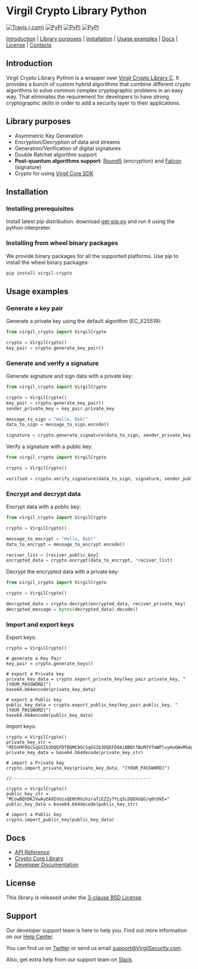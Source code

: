 # Virgil Crypto Library Python

[![Travis (.com)](https://img.shields.io/travis/com/VirgilSecurity/virgil-crypto-python/master.svg)](https://travis-ci.com/VirgilSecurity/virgil-crypto-python) [![PyPI](https://img.shields.io/pypi/v/virgil-crypto.svg)](https://pypi.python.org/pypi/virgil-crypto) [![PyPI](https://img.shields.io/pypi/wheel/virgil-crypto.svg)](https://pypi.python.org/pypi/virgil-crypto) [![PyPI](https://img.shields.io/pypi/pyversions/virgil-crypto.svg)](https://pypi.python.org/pypi/virgil-crypto)

[Introduction](#introduction) | [Library purposes](#library-purposes) | [Installation](#installation) | [Usage examples](#usage-examples) | [Docs](#docs) | [License](#license) | [Contacts](#support)

## Introduction

Virgil Crypto Library Python is a wrapper over [Virgil Crypto Library C](https://github.com/VirgilSecurity/virgil-crypto-c). It provides a bunch of custom hybrid algorithms that combine different crypto algorithms to solve common complex cryptographic problems in an easy way. That eliminates the requirement for developers to have strong cryptographic skills in order to add a security layer to their applications.

## Library purposes
* Asymmetric Key Generation
* Encryption/Decryption of data and streams
* Generation/Verification of digital signatures
* Double Ratchet algorithm support
* **Post-quantum algorithms support**: [Round5](https://round5.org/) (encryption) and [Falcon](https://falcon-sign.info/) (signature) 
* Crypto for using [Virgil Core SDK](https://github.com/VirgilSecurity/virgil-sdk-python)

## Installation

### Installing prerequisites

Install latest pip distribution: download [get-pip.py](https://bootstrap.pypa.io/get-pip.py) and run it using the python interpreter.

### Installing from wheel binary packages

We provide binary packages for all the supported platforms.
Use pip to install the wheel binary packages:

```bash
pip install virgil-crypto
```

## Usage examples

### Generate a key pair

Generate a private key using the default algorithm (EC_X25519):

```python
from virgil_crypto import VirgilCrypto

crypto = VirgilCrypto()
key_pair = crypto.generate_key_pair()
```

### Generate and verify a signature

Generate signature and sign data with a private key:

```python
from virgil_crypto import VirgilCrypto

crypto = VirgilCrypto()
key_pair = crypto.generate_key_pair()
sender_private_key = key_pair.private_key

message_to_sign = "Hello, Bob!"
data_to_sign = message_to_sign.encode()

signature = crypto.generate_signature(data_to_sign, sender_private_key)
```

Verify a signature with a public key:

```python
from virgil_crypto import VirgilCrypto

crypto = VirgilCrypto()

verified = crypto.verify_signature(data_to_sign, signature, sender_public_key)
```

### Encrypt and decrypt data

Encrypt data with a public key:

```python
from virgil_crypto import VirgilCrypto

crypto = VirgilCrypto()

message_to_encrypt = "Hello, Bob!"
data_to_encrypt = message_to_encrypt.encode()

reciver_list = [reciver_public_key]
encrypted_data = crypto.encrypt(data_to_encrypt, *reciver_list)
```

Decrypt the encrypted data with a private key:

```python
from virgil_crypto import VirgilCrypto

crypto = VirgilCrypto()

decrypted_data = crypto.decrypt(encrypted_data, reciver_private_key)
decrypted_message = bytes(decrypted_data).decode()
```

### Import and export keys

Export keys:

```
crypto = VirgilCrypto()

# generate a Key Pair
key_pair = crypto.generate_keys()

# export a Private key
private_key_data = crypto.export_private_key(key_pair.private_key, "[YOUR_PASSWORD]")
base64.b64encode(private_key_data)

# export a Public key
public_key_data = crypto.export_public_key(key_pair.public_key, "[YOUR_PASSWORD]")
base64.b64encode(public_key_data)
```

Import keys:

```
crypto = VirgilCrypto()
private_key_str = "MIGhMF0GCSqGSIb3DQEFDTBQMC8GCSqGSIb3DQEFDDAiBBBtfBoM7VfmWPlvyHuGWvMSAgIZ6zAKBggqhkiG9w0CCjAdBglghkgBZQMEASoEECwaKJKWFNn3OMVoUXEcmqcEQMZ+WWkmPqzwzJXGFrgS/+bEbr2DvreVgEUiLKrggmXL9ZKugPKG0VhNY0omnCNXDzkXi5dCFp25RLqbbSYsCyw="
private_key_data = base64.b64decode(private_key_str)

# import a Private key
crypto.import_private_key(private_key_data, "[YOUR_PASSWORD]")

//-----------------------------------------------------

crypto = VirgilCrypto()
public_key_str = "MCowBQYDK2VwAyEA9IVUzsQENtRVzhzraTiEZZy7YLq5LDQOXGQG/q0t0kE="
public_key_data = base64.b64decode(public_key_str)

# import a Public key
crypto.import_public_key(public_key_data)
```

## Docs
- [API Reference](http://virgilsecurity.github.io/virgil-crypto-python/)
- [Crypto Core Library](https://github.com/VirgilSecurity/virgil-crypto)
- [Developer Documentation](https://developer.virgilsecurity.com/docs/)

## License
This library is released under the [3-clause BSD License](LICENSE).

## Support
Our developer support team is here to help you. Find out more information on our [Help Center](https://help.virgilsecurity.com/).

You can find us on [Twitter](https://twitter.com/VirgilSecurity) or send us email support@VirgilSecurity.com.

Also, get extra help from our support team on [Slack](https://virgilsecurity.com/join-community).
